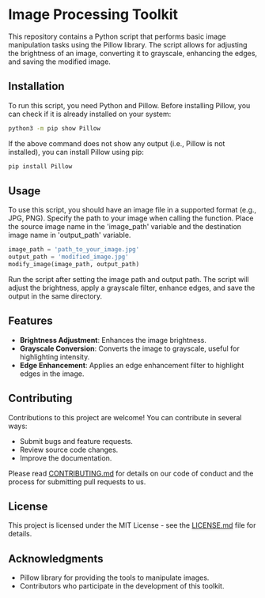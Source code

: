 
# Image Processing Toolkit

This repository contains a Python script that performs basic image manipulation tasks using the Pillow library. The script allows for adjusting the brightness of an image, converting it to grayscale, enhancing the edges, and saving the modified image.

## Installation

To run this script, you need Python and Pillow. Before installing Pillow, you can check if it is already installed on your system:

```bash
python3 -m pip show Pillow
```

If the above command does not show any output (i.e., Pillow is not installed), you can install Pillow using pip:

```bash
pip install Pillow
```

## Usage

To use this script, you should have an image file in a supported format (e.g., JPG, PNG). Specify the path to your image when calling the function. Place the source image name in the 'image_path' variable and the destination image name in 'output_path' variable.

```python
image_path = 'path_to_your_image.jpg'
output_path = 'modified_image.jpg'
modify_image(image_path, output_path)
```

Run the script after setting the image path and output path. The script will adjust the brightness, apply a grayscale filter, enhance edges, and save the output in the same directory.

## Features

- **Brightness Adjustment**: Enhances the image brightness.
- **Grayscale Conversion**: Converts the image to grayscale, useful for highlighting intensity.
- **Edge Enhancement**: Applies an edge enhancement filter to highlight edges in the image.

## Contributing

Contributions to this project are welcome! You can contribute in several ways:

- Submit bugs and feature requests.
- Review source code changes.
- Improve the documentation.

Please read [CONTRIBUTING.md](CONTRIBUTING.md) for details on our code of conduct and the process for submitting pull requests to us.

## License

This project is licensed under the MIT License - see the [LICENSE.md](LICENSE.md) file for details.

## Acknowledgments

- Pillow library for providing the tools to manipulate images.
- Contributors who participate in the development of this toolkit.
